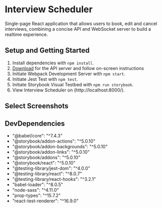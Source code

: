# Interview Scheduler
Single-page React application that allows users to book, edit and cancel interviews, combining a concise API and WebSocket server to build a realtime experience.

## Setup and Getting Started

1. Install dependencies with `npm install`.
2. [Download](https://github.com/mwong01/scheduler-api) for the API server and follow on-screen instructions
3. Initiate Webpack Development Server with `npm start`.
4. Initiate Jest Test with `npm test`.
5. Initiate Storybook Visual Testbed with `npm run storybook`.
6. View Interview Scheduler on (http://localhost:8000/).

## Select Screenshots


## DevDependencies
- "@babel/core": "^7.4.3"
- "@storybook/addon-actions": "^5.0.10"
- "@storybook/addon-backgrounds": "^5.0.10"
- "@storybook/addon-links": "^5.0.10"
- "@storybook/addons": "^5.0.10"
- "@storybook/react": "^5.0.10"
- "@testing-library/jest-dom": "^4.0.0"
- "@testing-library/react": "^8.0.7"
- "@testing-library/react-hooks": "^3.2.1"
- "babel-loader": "^8.0.5"
- "node-sass": "^4.11.0"
- "prop-types": "^15.7.2"
- "react-test-renderer": "^16.9.0"